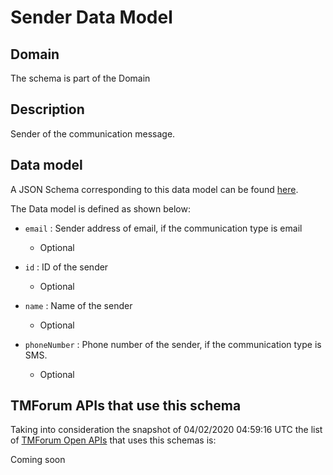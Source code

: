 # Sender Data Model

## Domain

The  schema is part of the  Domain

## Description

Sender of the communication message.

## Data model

A JSON Schema corresponding to this data model can be found
[here](https://github.com/tmforum-rand/schemas/blob/candidates/Common/Sender.schema.json).

The Data model is defined as shown below:

- `email` : Sender address of email, if the communication type is email

  - Optional


- `id` : ID of the sender

  - Optional


- `name` : Name of the sender

  - Optional


- `phoneNumber` : Phone number of the sender, if the communication type is SMS.

  - Optional






## TMForum APIs that use this schema

Taking into consideration the snapshot of 04/02/2020 04:59:16 UTC the list of [TMForum Open APIs](https://www.tmforum.org/open-apis/) that uses this schemas is:

Coming soon